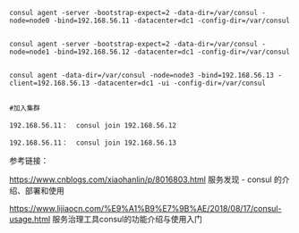 ```
consul agent -server -bootstrap-expect=2 -data-dir=/var/consul -node=node0 -bind=192.168.56.11 -datacenter=dc1 -config-dir=/var/consul


consul agent -server -bootstrap-expect=2 -data-dir=/var/consul -node=node1 -bind=192.168.56.12 -datacenter=dc1 -config-dir=/var/consul


consul agent -data-dir=/var/consul -node=node3 -bind=192.168.56.13 -client=192.168.56.13 -datacenter=dc1 -ui -config-dir=/var/consul


#加入集群

192.168.56.11：  consul join 192.168.56.12

192.168.56.11：  consul join 192.168.56.13
```

参考链接：

https://www.cnblogs.com/xiaohanlin/p/8016803.html   服务发现 - consul 的介绍、部署和使用


https://www.lijiaocn.com/%E9%A1%B9%E7%9B%AE/2018/08/17/consul-usage.html  服务治理工具consul的功能介绍与使用入门
